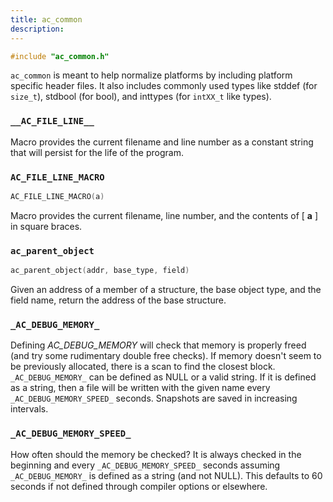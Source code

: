 ```yaml
---
title: ac_common
description:
---
```


```c
#include "ac_common.h"
```

`ac_common` is meant to help normalize platforms by including platform specific header files. It also includes commonly used types like stddef (for `size_t`), stdbool (for bool), and inttypes (for `intXX_t` like types).

### `__AC_FILE_LINE__`

Macro provides the current filename and line number as a constant string that will persist for the life of the program.

### `AC_FILE_LINE_MACRO`

```c
AC_FILE_LINE_MACRO(a)
```
Macro provides the current filename, line number, and the contents of [ **a** ] in square braces.

### `ac_parent_object`

```c
ac_parent_object(addr, base_type, field)
```

Given an address of a member of a structure, the base object type, and the field name, return the address of the base structure.

### `_AC_DEBUG_MEMORY_`

Defining _AC_DEBUG_MEMORY_ will check that memory is properly freed (and try some rudimentary double free checks). If memory doesn't seem to be previously allocated, there is a scan to find the closest block. `_AC_DEBUG_MEMORY_` can be defined as NULL or
a valid string. If it is defined as a string, then a file will be written with the given name every `_AC_DEBUG_MEMORY_SPEED_` seconds. Snapshots are saved in increasing intervals.

### `_AC_DEBUG_MEMORY_SPEED_`

How often should the memory be checked? It is always checked in the beginning and every `_AC_DEBUG_MEMORY_SPEED_` seconds assuming `_AC_DEBUG_MEMORY_` is defined as a string (and not NULL). This defaults to 60 seconds if not defined through compiler options or elsewhere.

<NextPrev prev="ac_buffer" prevUrl="/docs/ac-buffer" next="ac_conv" nextUrl="/docs/ac-conv" />

